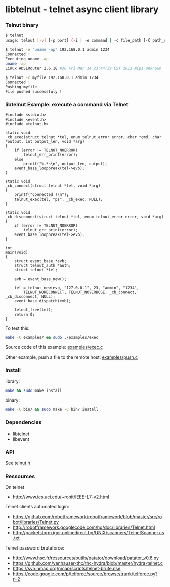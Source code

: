 libtelnut - telnet async client library
=======================================

### Telnut binary

```bash
$ telnut
usage: telnut [-v] [-p port] (-i | -e command | -c file_path [-C path_remote]) ip username [password]

$ telnut -e "uname -ap" 192.168.0.1 admin 1234
Connected !
Executing uname -ap
uname -ap
Linux ADSLRouter 2.6.18 #30 Fri Mar 14 23:44:39 CST 2011 mips unknown

$ telnut -c myfile 192.168.0.1 admin 1234
Connected !
Pushing myfile
File pushed successfuly !
```

### libtelnut Example: execute a command via Telnet

```
#include <stdio.h>
#include <event.h>
#include <telnut.h>

static void
_cb_exec(struct telnut *tel, enum telnut_error error, char *cmd, char *output, int output_len, void *arg)
{
	if (error != TELNUT_NOERROR)
		telnut_err_print(error);
	else
		printf("%.*s\n", output_len, output);
	event_base_loopbreak(tel->evb);
}

static void
_cb_connect(struct telnut *tel, void *arg)
{
	printf("Connected !\n");
	telnut_exec(tel, "ps", _cb_exec, NULL);
}

static void
_cb_disconnect(struct telnut *tel, enum telnut_error error, void *arg)
{
	if (error != TELNUT_NOERROR)
		telnut_err_print(error);
	event_base_loopbreak(tel->evb);
}

int
main(void)
{
	struct event_base *evb;
	struct telnut_auth *auth;
	struct telnut *tel;

	evb = event_base_new();

	tel = telnut_new(evb, "127.0.0.1", 23, "admin", "1234",
		TELNUT_NORECONNECT, TELNUT_NOVERBOSE, _cb_connect, _cb_disconnect, NULL);
	event_base_dispatch(evb);

	telnut_free(tel);
	return 0;
}
```

To test this:
```bash
make -C examples/ && sudo ./examples/exec
```

Source code of this example: [examples/exec.c](examples/exec.c)

Other example, push a file to the remote host: [examples/push.c](examples/push.c)

### Install

library:

```bash
make && sudo make install
```

binary:

```bash
make -C bin/ && sudo make -C bin/ install
```

### Dependencies

* [libtelnet](https://github.com/seanmiddleditch/libtelnet)
* libevent

### API

See [telnut.h](telnut.h)

### Ressources

On telnet
* http://www.ics.uci.edu/~rohit/IEEE-L7-v2.html

Telnet clients automated login:
* https://github.com/robotframework/robotframework/blob/master/src/robot/libraries/Telnet.py
* http://robotframework.googlecode.com/hg/doc/libraries/Telnet.html
* http://packetstorm.igor.onlinedirect.bg/UNIX/scanners/TelnetScanner.cs.txt

Telnet password bruteforce:
* http://www.hsc.fr/ressources/outils/patator/download/patator_v0.6.py
* https://github.com/vanhauser-thc/thc-hydra/blob/master/hydra-telnet.c
* https://svn.nmap.org/nmap/scripts/telnet-brute.nse
* https://code.google.com/p/telforce/source/browse/trunk/telforce.py?r=2

